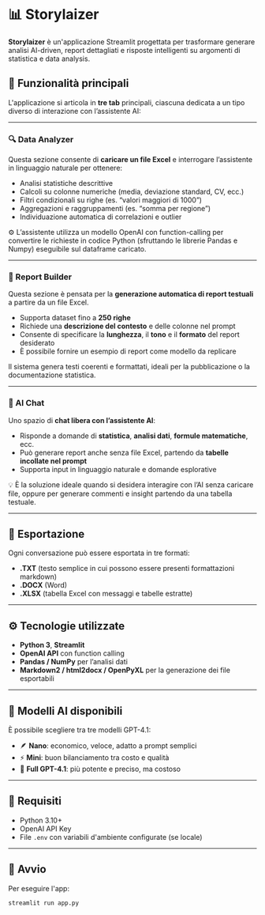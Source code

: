 # 📊 Storylaizer

**Storylaizer** è un'applicazione Streamlit progettata per trasformare generare analisi AI-driven, report dettagliati e risposte intelligenti su argomenti di statistica e data analysis.

## 🚀 Funzionalità principali

L'applicazione si articola in **tre tab** principali, ciascuna dedicata a un tipo diverso di interazione con l’assistente AI:

---

### 🔍 Data Analyzer

Questa sezione consente di **caricare un file Excel** e interrogare l’assistente in linguaggio naturale per ottenere:

- Analisi statistiche descrittive
- Calcoli su colonne numeriche (media, deviazione standard, CV, ecc.)
- Filtri condizionali su righe (es. “valori maggiori di 1000”)
- Aggregazioni e raggruppamenti (es. “somma per regione”)
- Individuazione automatica di correlazioni e outlier

⚙️ L’assistente utilizza un modello OpenAI con function-calling per convertire le richieste in codice Python (sfruttando le librerie Pandas e Numpy) eseguibile sul dataframe caricato.

---

### 📝 Report Builder

Questa sezione è pensata per la **generazione automatica di report testuali** a partire da un file Excel.

- Supporta dataset fino a **250 righe**
- Richiede una **descrizione del contesto** e delle colonne nel prompt
- Consente di specificare la **lunghezza**, il **tono** e il **formato** del report desiderato
- È possibile fornire un esempio di report come modello da replicare

Il sistema genera testi coerenti e formattati, ideali per la pubblicazione o la documentazione statistica.

---

### 🤖 AI Chat

Uno spazio di **chat libera con l’assistente AI**:

- Risponde a domande di **statistica**, **analisi dati**, **formule matematiche**, ecc.
- Può generare report anche senza file Excel, partendo da **tabelle incollate nel prompt**
- Supporta input in linguaggio naturale e domande esplorative

💡 È la soluzione ideale quando si desidera interagire con l’AI senza caricare file, oppure per generare commenti e insight partendo da una tabella testuale.

---

## 💾 Esportazione

Ogni conversazione può essere esportata in tre formati:

- **.TXT** (testo semplice in cui possono essere presenti formattazioni markdown)
- **.DOCX** (Word)
- **.XLSX** (tabella Excel con messaggi e tabelle estratte)

---

## ⚙️ Tecnologie utilizzate

- **Python 3**, **Streamlit**
- **OpenAI API** con function calling
- **Pandas / NumPy** per l’analisi dati
- **Markdown2 / html2docx / OpenPyXL** per la generazione dei file esportabili

---

## 🧠 Modelli AI disponibili

È possibile scegliere tra tre modelli GPT-4.1:

- 🪶 **Nano**: economico, veloce, adatto a prompt semplici
- ⚡ **Mini**: buon bilanciamento tra costo e qualità
- 🧠 **Full GPT-4.1**: più potente e preciso, ma costoso

---

## 📎 Requisiti

- Python 3.10+
- OpenAI API Key
- File `.env` con variabili d'ambiente configurate (se locale)

---

## 📁 Avvio

Per eseguire l'app:

```bash
streamlit run app.py
